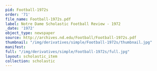 ```yaml
---
pid: Football-1972s
order: '71'
file_name: Football-1972s.pdf
label: Notre Dame Scholastic Football Review - 1972
_date: '1972'
object_type: newspaper
source: http://archives.nd.edu/Football/Football-1972s.pdf
thumbnail: "/img/derivatives/simple/Football-1972s/thumbnail.jpg"
manifest:
full: "/img/derivatives/simple/Football-1972s/full.jpg"
layout: scholastic_item
collection: scholastic
---
```

